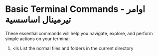 # Basic Terminal Commands - اوامر تيرمينال اساسسية

These essential commands will help you navigate, explore, and perform simple actions on your terminal.

1. <ls
   List the normal files and folders in the current directory
